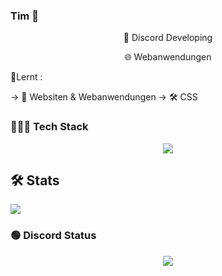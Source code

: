 ### Tim 👋

<div align="center">
🤖 Discord Developing

🌐 Webanwendungen

</div>

📝Lernt :

-> 🔗 Websiten & Webanwendungen 
-> 🛠️ CSS


### 👨🏻‍💻 Tech Stack

<p align="center">
  <img src="https://skillicons.dev/icons?i=discordjs,nodejs,js,html,git,github,vscode&theme=light" />
</p>


## 🛠️ Stats
![](https://github-readme-stats.vercel.app/api?username=timwlm&show_icons=true&theme=dracula)



### 🟢 Discord Status

<div align="center">
  <img src="https://discord.c99.nl/widget/theme-4/917507801482416179.png" />
</div>


